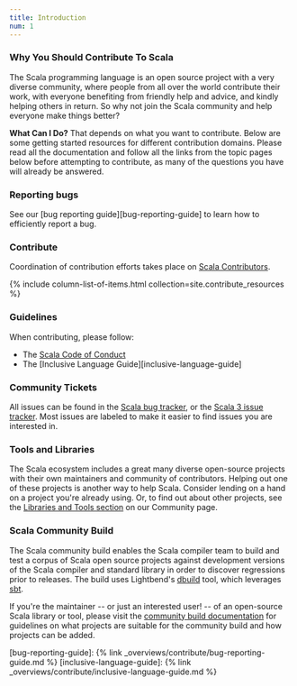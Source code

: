 ```yaml
---
title: Introduction
num: 1
---
```


### Why You Should Contribute To Scala
The Scala programming language is an open source project with a very
diverse community, where people from all over the world contribute their work,
with everyone benefiting from friendly help and advice, and
kindly helping others in return. So why not join the Scala community and help
everyone make things better?

**What Can I Do?**
That depends on what you want to contribute. Below are some getting started resources for different contribution domains. Please read all the documentation and follow all the links from the topic pages below before attempting to contribute, as many of the questions you have will already be answered.

### Reporting bugs

See our [bug reporting guide][bug-reporting-guide] to learn
how to efficiently report a bug.

### Contribute

Coordination of contribution efforts takes place on
[Scala Contributors](https://contributors.scala-lang.org/).

{% include column-list-of-items.html collection=site.contribute_resources %}

### Guidelines

When contributing, please follow:

* The [Scala Code of Conduct](https://scala-lang.org/conduct/)
* The [Inclusive Language Guide][inclusive-language-guide]

### Community Tickets

All issues can be found in the [Scala bug tracker](https://github.com/scala/bug), or the [Scala 3 issue tracker](https://github.com/lampepfl/dotty/issues). Most issues are labeled
to make it easier to find issues you are interested in.

### Tools and Libraries

The Scala ecosystem includes a great many diverse open-source projects
with their own maintainers and community of contributors.  Helping out
one of these projects is another way to help Scala.  Consider lending
on a hand on a project you're already using.  Or, to find out about
other projects, see the
[Libraries and Tools section](https://scala-lang.org/community/#community-libraries-and-tools)
on our Community page.

### Scala Community Build

The Scala community build enables the Scala compiler team
to build and test a corpus of
Scala open source projects
against development versions of the Scala compiler and standard
library in order to discover regressions prior to releases.
The build uses Lightbend's
[dbuild](https://github.com/typesafehub/dbuild) tool,
which leverages [sbt](https://www.scala-sbt.org).

If you're the maintainer -- or just an interested user! -- of an
open-source Scala library or tool, please visit the
[community build documentation](https://github.com/scala/community-build/wiki)
for guidelines on what projects are suitable for the community build
and how projects can be added.

[bug-reporting-guide]: {% link _overviews/contribute/bug-reporting-guide.md %}
[inclusive-language-guide]: {% link _overviews/contribute/inclusive-language-guide.md %}
